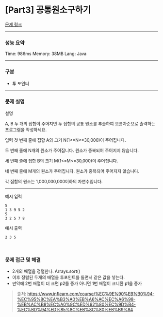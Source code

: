 # [Part3] 공통원소구하기

[문제 링크](https://www.inflearn.com/course/%EC%9E%90%EB%B0%94-%EC%95%8C%EA%B3%A0%EB%A6%AC%EC%A6%98-%EB%AC%B8%EC%A0%9C%ED%92%80%EC%9D%B4-%EC%BD%94%ED%85%8C%EB%8C%80%EB%B9%84)

---

### 성능 요약

Time: 986ms Memory: 38MB Lang: Java

---

### 구분

- 투 포인터

---

### 문제 설명
설명

A, B 두 개의 집합이 주어지면 두 집합의 공통 원소를 추출하여 오름차순으로 출력하는 프로그램을 작성하세요.


입력
첫 번째 줄에 집합 A의 크기 N(1<=N<=30,000)이 주어집니다.

두 번째 줄에 N개의 원소가 주어집니다. 원소가 중복되어 주어지지 않습니다.

세 번째 줄에 집합 B의 크기 M(1<=M<=30,000)이 주어집니다.

네 번째 줄에 M개의 원소가 주어집니다. 원소가 중복되어 주어지지 않습니다.

각 집합의 원소는 1,000,000,000이하의 자연수입니다.




---

예시 입력 
```
5
1 3 9 5 2
5
3 2 5 7 8
```
예시 출력 
```
2 3 5
```
<br/>

### 문제 접근 및 해결

- 2개의 배열을 정렬한다. Arrays.sort()
- 이후 정렬된 두개의 배열을 투포인트를 돌면서 같은 값을 넣는다.
- 만약에 2번 배열이 더 크면 p2를 증가 아니면 1번 배열이 크니깐 p1을 증가

> 출처: https://www.inflearn.com/course/%EC%9E%90%EB%B0%94-%EC%95%8C%EA%B3%A0%EB%A6%AC%EC%A6%98-%EB%AC%B8%EC%A0%9C%ED%92%80%EC%9D%B4-%EC%BD%94%ED%85%8C%EB%8C%80%EB%B9%84 